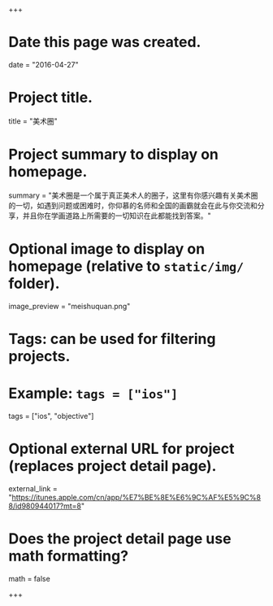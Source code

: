 +++
# Date this page was created.
date = "2016-04-27"

# Project title.
title = "美术圈"

# Project summary to display on homepage.
summary = "美术圈是一个属于真正美术人的圈子，这里有你感兴趣有关美术圈的一切，如遇到问题或困难时，你仰慕的名师和全国的画霸就会在此与你交流和分享，并且你在学画道路上所需要的一切知识在此都能找到答案。"

# Optional image to display on homepage (relative to `static/img/` folder).
image_preview = "meishuquan.png"

# Tags: can be used for filtering projects.
# Example: `tags = ["ios"]`
tags = ["ios", "objective"]

# Optional external URL for project (replaces project detail page).
external_link = "https://itunes.apple.com/cn/app/%E7%BE%8E%E6%9C%AF%E5%9C%88/id980944017?mt=8"

# Does the project detail page use math formatting?
math = false

+++
